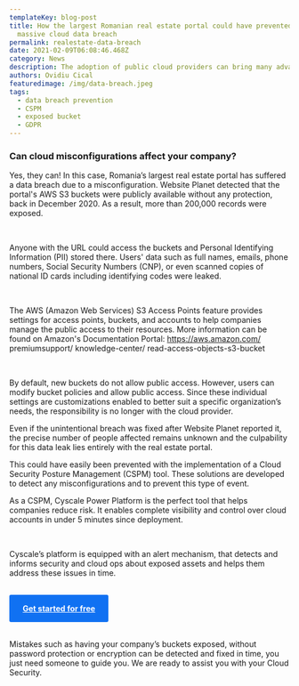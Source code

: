 ```yaml
---
templateKey: blog-post
title: How the largest Romanian real estate portal could have prevented a
  massive cloud data breach
permalink: realestate-data-breach
date: 2021-02-09T06:08:46.468Z
category: News
description: The adoption of public cloud providers can bring many advantages to a business, but at the same time, cybersecurity threats can appear because of this usage.
authors: Ovidiu Cical
featuredimage: /img/data-breach.jpeg
tags:
  - data breach prevention
  - CSPM
  - exposed bucket
  - GDPR
---
```

### Can cloud misconfigurations affect your company?

Yes, they can! In this case, Romania’s largest real estate portal has suffered a data breach due to a misconfiguration. Website Planet detected that the portal's AWS S3 buckets were publicly available without any protection, back in December 2020. As a result, more than 200,000 records were exposed.

<br/>
 
Anyone with the URL could access the buckets and Personal Identifying Information (PII) stored there. Users' data such as full names, emails, phone numbers, Social Security Numbers (CNP), or even scanned copies of national ID cards including identifying codes were leaked.

<br/>

The AWS (Amazon Web Services) S3 Access Points feature provides settings for access points, buckets, and accounts to help companies manage the public access to their resources. More information can be found on Amazon's Documentation Portal:
 https://aws.amazon.com/
 premiumsupport/
knowledge-center/
read-access-objects-s3-bucket  

<br/>

By default, new buckets do not allow public access. However, users can modify bucket policies and allow public access. Since these individual settings are customizations enabled to better suit a specific organization’s needs, the responsibility is no longer with the cloud provider.

Even if the unintentional breach was fixed after Website Planet reported it, the precise number of people affected remains unknown and the culpability for this data leak lies entirely with the real estate portal.

This could have easily been prevented with the implementation of a Cloud Security Posture Management (CSPM) tool. These solutions are developed to detect any misconfigurations and to prevent this type of event.

As a CSPM, Cyscale Power Platform is the perfect tool that helps companies reduce risk. It enables complete visibility and control over cloud accounts in under 5 minutes since deployment.

<br/>

Cyscale’s platform is equipped with an alert mechanism, that detects and informs security and cloud ops about exposed assets and helps them address these issues in time.

<br/>

<style>
.register-cta {
display: inline-block;
margin: 0 auto;
font-weight: bold;
text-align: center;
color: rgb(255, 255, 255);
border-radius: 0.1875rem;
background-color: rgb(16, 113, 242);
padding: 1rem 1.5rem;
}
</style>

<div class="row pb-4 pb-4">
<a class="register-cta" href="https://app.cyscale.com/#/register">Get started for free</a>
</div>

<br/>

Mistakes such as having your company’s buckets exposed, without password protection or encryption can be detected and fixed in time, you just need someone to guide you. We are ready to assist you with your Cloud Security.

<br/>
<br/>